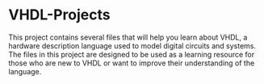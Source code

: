 # VHDL-Projects


This project contains several files that will help you learn about VHDL, a hardware description language used to 
model digital circuits and systems. The files in this project are designed to be used as a learning resource 
for those who are new to VHDL or want to improve their understanding of the language.
